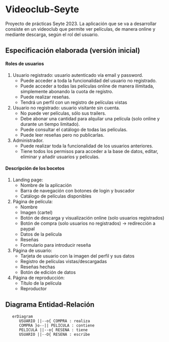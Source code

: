 # Videoclub-Seyte
Proyecto de prácticas Seyte 2023. La aplicación que se va a desarrollar consiste en un videoclub que permite ver películas, de manera online y mediante descarga, según el rol del usuario.

## Especificación elaborada (versión inicial)
#### Roles de usuarios

1. Usuario registrado: usuario autenticado vía email y password.
    * Puede acceder a toda la funcionalidad del usuario no registrado.
    * Puede acceder a todas las películas online de manera ilimitada, simplemente abonando la cuota de registro.
    * Puede realizar reseñas.
    * Tendrá un perfil con un registro de películas vistas
2. Usuario no registrado: usuario visitante sin cuenta.
    * No puede ver películas, sólo sus trailers.
    * Debe abonar una cantidad para alquilar una película (solo online y durante un tiempo limitado).
    * Puede consultar el catálogo de todas las películas.
    * Puede leer reseñas pero no publicarlas.
3. Administrador.
    * Puede realizar toda la funcionalidad de los usuarios anteriores.
    * Tiene todos los permisos para acceder a la base de datos, editar, eliminar y añadir usuarios y películas.

#### Descripción de los bocetos
1. Landing page:
    * Nombre de la aplicación
    * Barra de navegación con botones de login y buscador
    * Catálogo de películas disponibles
2. Página de película:
    * Nombre
    * Imagen (cartel)
    * Botón de descarga y visualización online (solo usuarios registrados)
    * Botón de compra (solo usuarios no registrados) -> redirección a paypal
    * Datos de la película
    * Reseñas
    * Formulario para introducir reseña
3. Página de usuario:
    * Tarjeta de usuario con la imagen del perfil y sus datos
    * Registro de películas vistas/descargadas
    * Reseñas hechas
    * Botón de edición de datos
4. Página de reproducción:
    * Título de la película
    * Reproductor
## Diagrama Entidad-Relación
   ````mermaid
      erDiagram
         USUARIO ||--o{ COMPRA : realiza
         COMPRA }o--|| PELICULA : contiene
         PELICULA ||--o{ RESENA : tiene
         USUARIO ||--O{ RESENA : escribe
